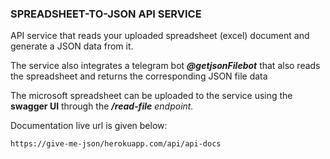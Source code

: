 ### SPREADSHEET-TO-JSON API SERVICE

API service that reads your uploaded spreadsheet (excel) document and generate a JSON data from it. 

The service also integrates a telegram bot ***@getjsonFilebot*** that also reads the spreadsheet and returns the corresponding JSON file data

The microsoft spreadsheet can be uploaded to the service using the **swagger UI** through the ***/read-file** endpoint.*

Documentation live url is given below:

`https://give-me-json/herokuapp.com/api/api-docs`
